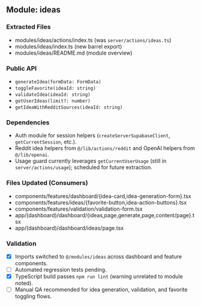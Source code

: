 ## Module: ideas

### Extracted Files
- modules/ideas/actions/index.ts (was `server/actions/ideas.ts`)
- modules/ideas/index.ts (new barrel export)
- modules/ideas/README.md (module overview)

### Public API
- `generateIdea(formData: FormData)`
- `toggleFavorite(ideaId: string)`
- `validateIdea(ideaId: string)`
- `getUserIdeas(limit?: number)`
- `getIdeaWithRedditSources(ideaId: string)`

### Dependencies
- Auth module for session helpers (`createServerSupabaseClient`, `getCurrentSession`, etc.).
- Reddit idea helpers from `@/lib/actions/reddit` and OpenAI helpers from `@/lib/openai`.
- Usage guard currently leverages `getCurrentUserUsage` (still in `server/actions/usage`); scheduled for future extraction.

### Files Updated (Consumers)
- components/features/dashboard/{idea-card,idea-generation-form}.tsx
- components/features/ideas/{favorite-button,idea-action-buttons}.tsx
- components/features/validation/validation-form.tsx
- app/(dashboard)/dashboard/{ideas,page,generate,page,content/page}.tsx
- app/(dashboard)/dashboard/ideas/page.tsx

### Validation
- [x] Imports switched to `@/modules/ideas` across dashboard and feature components.
- [ ] Automated regression tests pending.
- [x] TypeScript build passes `npm run lint` (warning unrelated to module noted).
- [ ] Manual QA recommended for idea generation, validation, and favorite toggling flows.
